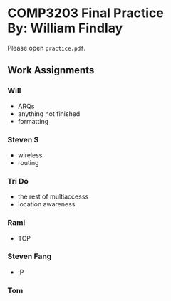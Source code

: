 # COMP3203 Final Practice<br>By: William Findlay

Please open `practice.pdf`.

## Work Assignments

### Will

- ARQs
- anything not finished
- formatting

### Steven S

- wireless
- routing

### Tri Do

- the rest of multiaccesss
- location awareness

### Rami

- TCP

### Steven Fang

- IP

### Tom
